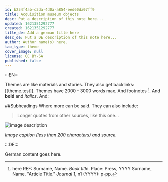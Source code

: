 ```yaml
---
id: b254f4ab-c3da-4d0a-a854-eed60da07ff9
title: Acquisition museum objects
desc: Put a description of this note here...
updated: 1621351292777
created: 1621351292777
title_de: Add a german title here
desc_de: Put a DE description of this note here...
author: Author name(s) here.
tao_type: theme
cover_image: null
license: CC BY-SA
published: false
---
```



:::EN:::

Themes are like materials and stories. They also get backlinks: [[theme.test]]. Themes have 2000 - 3000 words max.
And footnotes [^footnote1].
And **bold** and _italics_.
And:

##Subheadings
Where more can be said.
They can also include:
>Longer quotes from other sources, like this one...

![image description](/images/example/MfN-HBSB-Nr97.png)

_Image caption (less than 200 characters) and source._

<!-- Notes for us -->

[^footnote1]: here REF: Surname, Name. _Book title_. Place: Press, YYYY
Surname, Name. "Article Title." _Journal_ 1, n1 (YYYY): p-pp.

:::DE:::

German content goes here.
